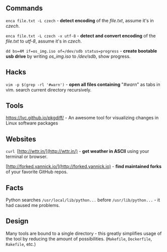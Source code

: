 ## Commands
`enca file.txt -L czech` - **detect encoding** of the *file.txt*, assume it's in *czech*. 

`enca file.txt -L czech -x utf-8` - **detect and convert encoding** of the *file.txt* to *utf-8*, assume it's in *czech*.  

`dd bs=4M if=os_img.iso of=/dev/sdb status=progress` - **create bootable usb drive** by writing *os_img.iso* to */dev/sdb*, show progress.  

## Hacks
`vim -p $(grep -rl '#warn')` - **open all files containing** "*#warn*" as tabs in vim. search current directory recursively.

## Tools

https://lvc.github.io/pkgdiff/ - An awesome tool for visualizing changes in Linux software packages 

## Websites
`curl `[http://wttr.in/](http://wttr.in/) - **get weather in ASCII** using your terminal or browser.  

[http://forked.yannick.io/](http://forked.yannick.io) - **find maintained forks** of your favorite GitHub repos.

## Facts

Python searches `/usr/local/lib/python...` before `/usr/lib/python...` - it had caused me problems.

## Design

Many tools are bound to a single directory - this greatly simplifies usage of the tool by reducing the amount of possibilities. (`Makefile`, `Dockerfile`, `Rakefile`, etc.) 
